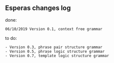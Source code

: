## Esperas changes log

done:

    06/10/2019 Version 0.1, context free grammar
    
to do:

    - Version 0.3, phrase pair structure grammar
    - Version 0.5, phrase logic structure grammar
    - Version 0.7, template logic structure grammar

